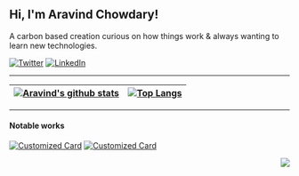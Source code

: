 ## Hi, I'm Aravind Chowdary!

A carbon based creation curious on how things work & always wanting to learn new technologies.

[![Twitter](https://img.shields.io/badge/Twitter-kamaravichow-blue/?style=for-the-badge&logo=appveyor)](https://www.twitter.com/kamaravichow)
[![LinkedIn](https://img.shields.io/badge/LinkedIn-kamaravichow-blue/?style=for-the-badge&logo=appveyor)](https://www.linkedin.com/in/kamaravichow/)

---
|[![Aravind's github stats](https://github-readme-streak-stats.herokuapp.com/?user=kamaravichow)](https://github.com/kamaravichow/?tab=repositories)|[![Top Langs](https://github-readme-stats.vercel.app/api/top-langs/?username=kamaravichow&langs_count=8&hide=css,html&layout=compact)](https://github.com/kamaravichow/?tab=repositories)|
|---|---|

---

#### Notable works

[![Customized Card](https://github-readme-stats.vercel.app/api/pin?username=kamaravichow&repo=safe-dot-android)](https://github.com/kamaravichow/safe-dot-android) [![Customized Card](https://github-readme-stats.vercel.app/api/pin?username=kamaravichow&repo=youtubly-android)](https://github.com/kamaravichow/youtubly-android)


<img src="https://komarev.com/ghpvc/?username=kamaravichow&color=blue&style=flat-square" align="right" />
